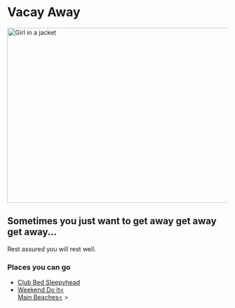<h1>Vacay Away</h1>
<img src="https://www.thewanderlustwithin.com/wp-content/uploads/2019/12/sunset-caption-quotes-3.jpg" alt="Girl in a jacket" width="800" height="400">

<h2>Sometimes you just want to get away get away get away...</h2>
<p>Rest assured you will rest well.</p>
<h3>Places you can go</h3>
<ul>
  <li> <a href="https://casper.com/mattresses/casper-wave/" target="_blank">Club Bed Sleepyhead</a> </li>
  <li><a href="https://www.thrillist.com/travel/miami/the-best-long-weekend-destinations-near-miami" target="_blank">Weekend Do It<</a> </li>
  <a href="https://www.bahamasairtours.com/destination/pig-beach/" target="_blank">Main Beaches<</a> </li>>
</ul>
